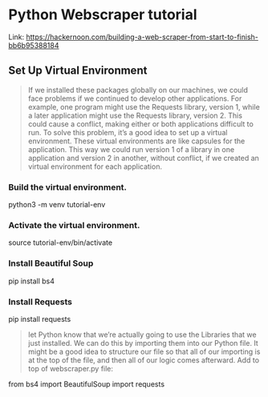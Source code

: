 # Python Webscraper tutorial

Link: https://hackernoon.com/building-a-web-scraper-from-start-to-finish-bb6b95388184

## Set Up Virtual Environment
> If we installed these packages globally on our machines, we could face problems if we continued to develop other applications. For example, one program might use the Requests library, version 1, while a later application might use the Requests library, version 2. This could cause a conflict, making either or both applications difficult to run.
To solve this problem, it’s a good idea to set up a virtual environment. These virtual environments are like capsules for the application. This way we could run version 1 of a library in one application and version 2 in another, without conflict, if we created an virtual environment for each application.

### Build the virtual environment.
python3 -m venv tutorial-env

### Activate the virtual environment.
source tutorial-env/bin/activate

### Install Beautiful Soup
pip install bs4

### Install Requests
pip install requests

> let Python know that we’re actually going to use the Libraries that we just installed. We can do this by importing them into our Python file. It might be a good idea to structure our file so that all of our importing is at the top of the file, and then all of our logic comes afterward. Add to top of webscraper.py file:

from bs4 import BeautifulSoup
import requests
